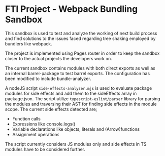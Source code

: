 # FTI Project - Webpack Bundling Sandbox
This sandbox is used to test and analyze the working of next build process and find solutions to the issues faced regarding tree shaking employed by bundlers like webpack.

The project is implemented using Pages router in order to keep the sandbox closer to the actual projects the developers work on.

The current sandbox contains modules with both direct exports as well as an internal barrel-package to test barrel exports. The configuration has been modified to include bundle-analyzer.

A nodeJS script `side-effects-analyzer.mjs` is used to evaluate package modules for side effects and add them to the sideEffects array in package.json. The script utilize `typescript-eslint/parser` library for parsing the modules and traversing their AST for finding side effects in the module scope. The current side effects detected are;
- Function calls
- Expressions like console.logs()
- Variable declarations like objects, literals and (Arrow)functions
- Assignment operations

The script currently considers JS modules only and side effects in TS modules have to be considered further.